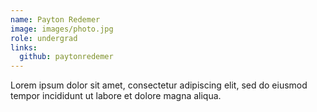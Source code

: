 ```yaml
---
name: Payton Redemer
image: images/photo.jpg
role: undergrad
links:
  github: paytonredemer
---
```


Lorem ipsum dolor sit amet, consectetur adipiscing elit, sed do eiusmod tempor incididunt ut labore et dolore magna aliqua.
